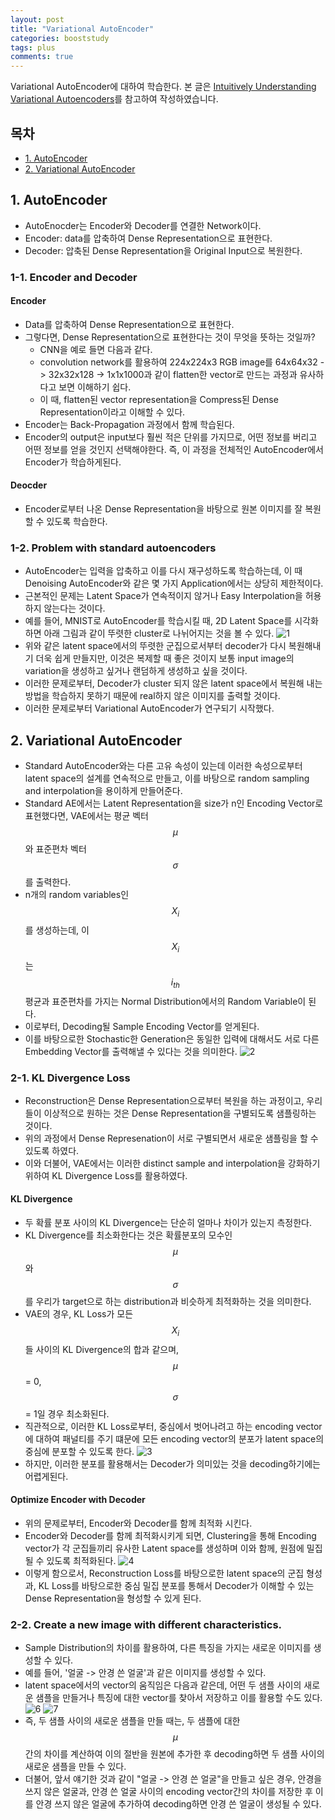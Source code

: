 ```yaml
---
layout: post
title: "Variational AutoEncoder"
categories: booststudy
tags: plus
comments: true
---
```

Variational AutoEncoder에 대하여 학습한다. 본 글은 [Intuitively Understanding Variational Autoencoders](https://towardsdatascience.com/intuitively-understanding-variational-autoencoders-1bfe67eb5daf)를 참고하여 작성하였습니다.

## 목차
- [1. AutoEncoder](#1-autoencoder)
- [2. Variational AutoEncoder](#2-variational-autoencoder)

## 1. AutoEncoder
- AutoEnocder는 Encoder와 Decoder를 연결한 Network이다.
- Encoder: data를 압축하여 Dense Representation으로 표현한다.
- Decoder: 압축된 Dense Representation을 Original Input으로 복원한다.

### 1-1. Encoder and Decoder
#### Encoder
- Data를 압축하여 Dense Representation으로 표현한다.
- 그렇다면, Dense Representation으로 표현한다는 것이 무엇을 뜻하는 것일까?
    - CNN을 예로 들면 다음과 같다.
    - convolution network를 활용하여 224x224x3 RGB image를 64x64x32 -> 32x32x128 -> 1x1x1000과 같이 flatten한 vector로 만드는 과정과 유사하다고 보면 이해하기 쉽다.
    - 이 때, flatten된 vector representation을 Compress된 Dense Representation이라고 이해할 수 있다.
- Encoder는 Back-Propagation 과정에서 함께 학습된다.
- Encoder의 output은 input보다 훨씬 적은 단위를 가지므로, 어떤 정보를 버리고 어떤 정보를 얻을 것인지 선택해야한다. 즉, 이 과정을 전체적인 AutoEncoder에서 Encoder가 학습하게된다.

#### Deocder
- Encoder로부터 나온 Dense Representation을 바탕으로 원본 이미지를 잘 복원할 수 있도록 학습한다.

### 1-2. Problem with standard autoencoders
- AutoEncoder는 입력을 압축하고 이를 다시 재구성하도록 학습하는데, 이 때 Denoising AutoEncoder와 같은 몇 가지 Application에서는 상당히 제한적이다.
- 근본적인 문제는 Latent Space가 연속적이지 않거나 Easy Interpolation을 허용하지 않는다는 것이다.
- 예를 들어, MNIST로 AutoEncoder를 학습시킬 때, 2D Latent Space를 시각화하면 아래 그림과 같이 뚜렷한 cluster로 나뉘어지는 것을 볼 수 있다.
![1](https://user-images.githubusercontent.com/53552847/147046582-6b452307-ab4e-4c34-8bb5-b8423a8d1368.jpg)
- 위와 같은 latent space에서의 뚜렷한 군집으로서부터 decoder가 다시 복원해내기 더욱 쉽게 만들지만, 이것은 복제할 때 좋은 것이지 보통 input image의 variation을 생성하고 싶거나 랜덤하게 생성하고 싶을 것이다.
- 이러한 문제로부터, Decoder가 cluster 되지 않은 latent space에서 복원해 내는 방법을 학습하지 못하기 때문에 real하지 않은 이미지를 출력할 것이다.
- 이러한 문제로부터 Variational AutoEncoder가 연구되기 시작했다.

## 2. Variational AutoEncoder
- Standard AutoEncoder와는 다른 고유 속성이 있는데 이러한 속성으로부터 latent space의 설계를 연속적으로 만들고, 이를 바탕으로 random sampling and interpolation을 용이하게 만들어준다.
- Standard AE에서는 Latent Representation을 size가 n인 Encoding Vector로 표현했다면, VAE에서는 평균 벡터 $$\mu$$와 표준편차 벡터 $$\sigma$$를 출력한다.
- n개의 random variables인 $$X_i$$를 생성하는데, 이 $$X_i$$는 $$i_{th}$$ 평균과 표준편차를 가지는 Normal Distribution에서의 Random Variable이 된다.
- 이로부터, Decoding될 Sample Encoding Vector를 얻게된다.
- 이를 바탕으로한 Stochastic한 Generation은 동일한 입력에 대해서도 서로 다른 Embedding Vector를 출력해낼 수 있다는 것을 의미한다.
![2](https://user-images.githubusercontent.com/53552847/147046588-857fa9b2-ba01-429b-ac4c-7b3142f188b7.jpg)

### 2-1. KL Divergence Loss
- Reconstruction은 Dense Representation으로부터 복원을 하는 과정이고, 우리들이 이상적으로 원하는 것은 Dense Representation을 구별되도록 샘플링하는 것이다.
- 위의 과정에서 Dense Represenation이 서로 구별되면서 새로운 샘플링을 할 수 있도록 하였다.
- 이와 더불어, VAE에서는 이러한 distinct sample and interpolation을 강화하기 위하여 KL Divergence Loss를 활용하였다.

#### KL Divergence
- 두 확률 분포 사이의 KL Divergence는 단순히 얼마나 차이가 있는지 측정한다.
- KL Divergence를 최소화한다는 것은 확률분포의 모수인 $$\mu$$와 $$\sigma$$를 우리가 target으로 하는 distribution과 비슷하게 최적화하는 것을 의미한다.
- VAE의 경우, KL Loss가 모든 $$X_i$$들 사이의 KL Divergence의 합과 같으며, $$\mu$$ = 0, $$\sigma$$ = 1일 경우 최소화된다.
- 직관적으로, 이러한 KL Loss로부터, 중심에서 벗어나려고 하는 encoding vector에 대하여 패널티를 주기 떄문에 모든 encoding vector의 분포가 latent space의 중심에 분포할 수 있도록 한다. 
![3](https://user-images.githubusercontent.com/53552847/147046591-908e5ec9-d042-4111-85ce-e63a81f21014.jpg)
- 하지만, 이러한 분포를 활용해서는 Decoder가 의미있는 것을 decoding하기에는 어렵게된다.

#### Optimize Encoder with Decoder
- 위의 문제로부터, Encoder와 Decoder를 함께 최적화 시킨다.
- Encoder와 Decoder를 함께 최적화시키게 되면, Clustering을 통해 Encoding vector가 각 군집들끼리 유사한 Latent space를 생성하며 이와 함께, 원점에 밀집될 수 있도록 최적화된다.
![4](https://user-images.githubusercontent.com/53552847/147046592-d950dd3b-c463-4ecf-ac8d-d0612020cd9c.jpg)
- 이렇게 함으로서, Reconstruction Loss를 바탕으로한 latent space의 군집 형성과, KL Loss를 바탕으로한 중심 밀집 분포를 통해서 Decoder가 이해할 수 있는 Dense Representation을 형성할 수 있게 된다.

### 2-2. Create a new image with different characteristics.
- Sample Distribution의 차이를 활용하여, 다른 특징을 가지는 새로운 이미지를 생성할 수 있다.
- 예를 들어, '얼굴 -> 안경 쓴 얼굴'과 같은 이미지를 생성할 수 있다.
- latent space에서의 vector의 움직임은 다음과 같은데, 어떤 두 샘플 사이의 새로운 샘플을 만들거나 특징에 대한 vector를 찾아서 저장하고 이를 활용할 수도 있다.
![6](https://user-images.githubusercontent.com/53552847/147046789-62f8a900-ac38-43af-a9d2-a1cbdf32f6a6.jpg)
![7](https://user-images.githubusercontent.com/53552847/147046791-81bb6259-7517-486b-9da9-074776f251bf.jpg)
- 즉, 두 샘플 사이의 새로운 샘플을 만들 때는, 두 샘플에 대한 $$\mu$$간의 차이를 계산하여 이의 절반을 원본에 추가한 후 decoding하면 두 샘플 사이의 새로운 샘플을 만들 수 있다.
- 더불어, 앞서 얘기한 것과 같이 "얼굴 -> 안경 쓴 얼굴"을 만들고 싶은 경우, 안경을 쓰지 않은 얼굴과, 안경 쓴 얼굴 사이의 encoding vector간의 차이를 저장한 후 이를 안경 쓰지 않은 얼굴에 추가하여 decoding하면 안경 쓴 얼굴이 생성될 수 있다.
